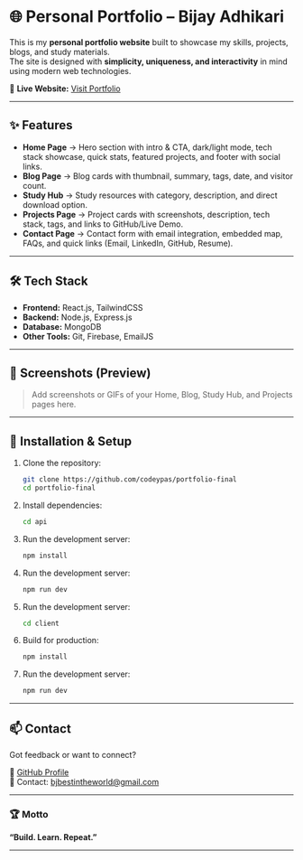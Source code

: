 # 🌐 Personal Portfolio – Bijay Adhikari

This is my **personal portfolio website** built to showcase my skills, projects, blogs, and study materials.  
The site is designed with **simplicity, uniqueness, and interactivity** in mind using modern web technologies.  


🔗 **Live Website:** [Visit Portfolio](https://your-portfolio-link.com)


---

## ✨ Features

- **Home Page** → Hero section with intro & CTA, dark/light mode, tech stack showcase, quick stats, featured projects, and footer with social links.  
- **Blog Page** → Blog cards with thumbnail, summary, tags, date, and visitor count.  
- **Study Hub** → Study resources with category, description, and direct download option.  
- **Projects Page** → Project cards with screenshots, description, tech stack, tags, and links to GitHub/Live Demo.  
- **Contact Page** → Contact form with email integration, embedded map, FAQs, and quick links (Email, LinkedIn, GitHub, Resume).  

--- 

## 🛠️ Tech Stack

- **Frontend:** React.js, TailwindCSS 
- **Backend:** Node.js, Express.js  
- **Database:** MongoDB  
- **Other Tools:** Git, Firebase, EmailJS  

---

## 📸 Screenshots (Preview)
> Add screenshots or GIFs of your Home, Blog, Study Hub, and Projects pages here.

---

## 🚀 Installation & Setup

1. Clone the repository:
   ```bash
   git clone https://github.com/codeypas/portfolio-final
   cd portfolio-final
   ```

2. Install dependencies:
   ```bash
   cd api
   ```
   
3. Run the development server:
   ```bash
   npm install
   ```

4. Run the development server:
   ```bash
   npm run dev
   ```
   
5. Run the development server:
   ```bash
   cd client
   ```

6. Build for production:
   ```bash
   npm install
   ```
7. Run the development server:
   ```bash
   npm run dev
   ```

---

## 📫 Contact

Got feedback or want to connect?

📌 [GitHub Profile](https://github.com/codeypas)  
📧 Contact: bjbestintheworld@gmail.com  

---
### 🏆 Motto  
**“Build. Learn. Repeat.”**

---
